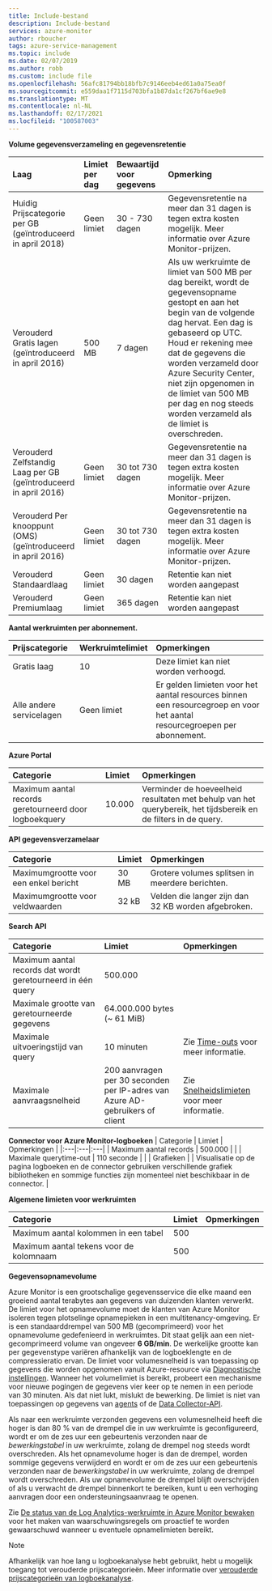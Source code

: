```yaml
---
title: Include-bestand
description: Include-bestand
services: azure-monitor
author: rboucher
tags: azure-service-management
ms.topic: include
ms.date: 02/07/2019
ms.author: robb
ms.custom: include file
ms.openlocfilehash: 56afc81794bb18bfb7c9146eeb4ed61a0a75ea0f
ms.sourcegitcommit: e559daa1f7115d703bfa1b87da1cf267bf6ae9e8
ms.translationtype: MT
ms.contentlocale: nl-NL
ms.lasthandoff: 02/17/2021
ms.locfileid: "100587003"
---
```

**Volume gegevensverzameling en gegevensretentie** 

| Laag | Limiet per dag | Bewaartijd voor gegevens | Opmerking |
|:---|:---|:---|:---|
| Huidig Prijscategorie per GB<br>(geïntroduceerd in april 2018) | Geen limiet | 30 - 730 dagen | Gegevensretentie na meer dan 31 dagen is tegen extra kosten mogelijk. Meer informatie over Azure Monitor-prijzen. |
| Verouderd Gratis lagen<br>(geïntroduceerd in april 2016) | 500 MB | 7 dagen | Als uw werkruimte de limiet van 500 MB per dag bereikt, wordt de gegevensopname gestopt en aan het begin van de volgende dag hervat. Een dag is gebaseerd op UTC. Houd er rekening mee dat de gegevens die worden verzameld door Azure Security Center, niet zijn opgenomen in de limiet van 500 MB per dag en nog steeds worden verzameld als de limiet is overschreden.  |
| Verouderd Zelfstandig Laag per GB<br>(geïntroduceerd in april 2016) | Geen limiet | 30 tot 730 dagen | Gegevensretentie na meer dan 31 dagen is tegen extra kosten mogelijk. Meer informatie over Azure Monitor-prijzen. |
| Verouderd Per knooppunt (OMS)<br>(geïntroduceerd in april 2016) | Geen limiet | 30 tot 730 dagen | Gegevensretentie na meer dan 31 dagen is tegen extra kosten mogelijk. Meer informatie over Azure Monitor-prijzen. |
| Verouderd Standaardlaag | Geen limiet | 30 dagen  | Retentie kan niet worden aangepast |
| Verouderd Premiumlaag | Geen limiet | 365 dagen  | Retentie kan niet worden aangepast |

**Aantal werkruimten per abonnement.**

| Prijscategorie    | Werkruimtelimiet | Opmerkingen
|:---|:---|:---|
| Gratis laag  | 10 | Deze limiet kan niet worden verhoogd. |
| Alle andere servicelagen | Geen limiet | Er gelden limieten voor het aantal resources binnen een resourcegroep en voor het aantal resourcegroepen per abonnement. |

**Azure Portal**

| Categorie | Limiet | Opmerkingen |
|:---|:---|:---|
| Maximum aantal records geretourneerd door logboekquery | 10.000 | Verminder de hoeveelheid resultaten met behulp van het querybereik, het tijdsbereik en de filters in de query. |


**API gegevensverzamelaar**

| Categorie | Limiet | Opmerkingen |
|:---|:---|:---|
| Maximumgrootte voor een enkel bericht | 30 MB | Grotere volumes splitsen in meerdere berichten. |
| Maximumgrootte voor veldwaarden  | 32 kB | Velden die langer zijn dan 32 KB worden afgebroken. |

**Search API**

| Categorie | Limiet | Opmerkingen |
|:---|:---|:---|
| Maximum aantal records dat wordt geretourneerd in één query | 500.000 | |
| Maximale grootte van geretourneerde gegevens | 64.000.000 bytes (~ 61 MiB)| |
| Maximale uitvoeringstijd van query | 10 minuten | Zie [Time-outs](https://dev.loganalytics.io/documentation/Using-the-API/Timeouts) voor meer informatie.  |
| Maximale aanvraagsnelheid | 200 aanvragen per 30 seconden per IP-adres van Azure AD-gebruikers of client | Zie [Snelheidslimieten](https://dev.loganalytics.io/documentation/Using-the-API/Limits) voor meer informatie. |

**Connector voor Azure Monitor-logboeken**
| Categorie | Limiet | Opmerkingen |
|:---|:---|:---|
| Maximum aantal records | 500.000 | |
| Maximale querytime-out | 110 seconde | |
| Grafieken | | Visualisatie op de pagina logboeken en de connector gebruiken verschillende grafiek bibliotheken en sommige functies zijn momenteel niet beschikbaar in de connector. |

**Algemene limieten voor werkruimten**

| Categorie | Limiet | Opmerkingen |
|:---|:---|:---|
| Maximum aantal kolommen in een tabel         | 500 | |
| Maximum aantal tekens voor de kolomnaam | 500 | |

**<a name="data-ingestion-volume-rate">Gegevensopnamevolume</a>**

Azure Monitor is een grootschalige gegevensservice die elke maand een groeiend aantal terabytes aan gegevens van duizenden klanten verwerkt. De limiet voor het opnamevolume moet de klanten van Azure Monitor isoleren tegen plotselinge opnamepieken in een multitenancy-omgeving. Er is een standaarddrempel van 500 MB (gecomprimeerd) voor het opnamevolume gedefenieerd in werkruimtes. Dit staat gelijk aan een niet-gecomprimeerd volume van ongeveer **6 GB/min**. De werkelijke grootte kan per gegevenstype variëren afhankelijk van de logboeklengte en de compressieratio ervan. De limiet voor volumesnelheid is van toepassing op gegevens die worden opgenomen vanuit Azure-resource via [Diagnostische instellingen](../articles/azure-monitor/platform/diagnostic-settings.md). Wanneer het volumelimiet is bereikt, probeert een mechanisme voor nieuwe pogingen de gegevens vier keer op te nemen in een periode van 30 minuten. Als dat niet lukt, mislukt de bewerking. De limiet is niet van toepassingen op gegevens van [agents](../articles/azure-monitor/agents/agents-overview.md) of de [Data Collector-API](../articles/azure-monitor/platform/data-collector-api.md).

Als naar een werkruimte verzonden gegevens een volumesnelheid heeft die hoger is dan 80 % van de drempel die in uw werkruimte is geconfigureerd, wordt er om de zes uur een gebeurtenis verzonden naar de *bewerkingstabel* in uw werkruimte, zolang de drempel nog steeds wordt overschreden. Als het opnamevolume hoger is dan de drempel, worden sommige gegevens verwijderd en wordt er om de zes uur een gebeurtenis verzonden naar de *bewerkingstabel* in uw werkruimte, zolang de drempel wordt overschreden. Als uw opnamevolume de drempel blijft overschrijden of als u verwacht de drempel binnenkort te bereiken, kunt u een verhoging aanvragen door een ondersteuningsaanvraag te openen. 

Zie [De status van de Log Analytics-werkruimte in Azure Monitor bewaken](../articles/azure-monitor/platform/monitor-workspace.md) voor het maken van waarschuwingsregels om proactief te worden gewaarschuwd wanneer u eventuele opnamelimieten bereikt.

>[!NOTE]
>Afhankelijk van hoe lang u logboekanalyse hebt gebruikt, hebt u mogelijk toegang tot verouderde prijscategorieën. Meer informatie over [verouderde prijscategorieën van logboekanalyse](../articles/azure-monitor/platform/manage-cost-storage.md#legacy-pricing-tiers).